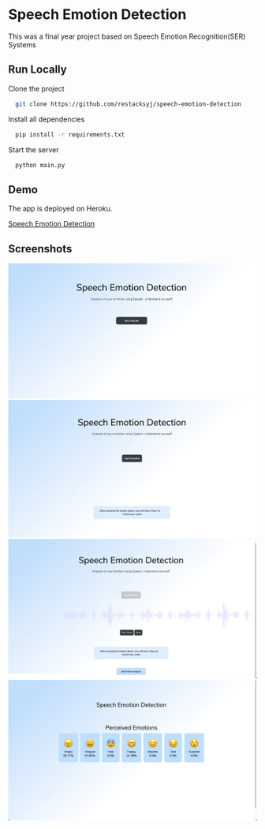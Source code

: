 
# Speech Emotion Detection

This was a final year project based on Speech Emotion Recognition(SER) Systems


## Run Locally

Clone the project

```bash
  git clone https://github.com/restacksyj/speech-emotion-detection
```

Install all dependencies

```bash
  pip install -r requirements.txt
```


Start the server

```bash
  python main.py
```

  
## Demo
The app is deployed on Heroku.

[Speech Emotion Detection](https://emotion-speech-app.herokuapp.com/ "Speech Recognition App")

  
## Screenshots
 

![Homepage](screenshots/homepage.png)
![Recording](screenshots/recording.png)
![Homepage](screenshots/recorded.png)
![Homepage](screenshots/final_analysis.png)
  